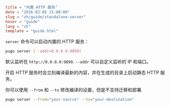 ```toml
title = "内置 HTTP 服务"
date = "2016-02-05 15:00:00"
slug = "zh/guide/standalone-server"
hover = "guide"
lang = "zh"
template = "guide.html"
```

`server` 命令可以启动内置的 HTTP 服务：

```bash
pugo server [--addr=0.0.0.0:9899]
```

默认监听在 `http://0.0.0.0:9899`. `--addr` 可以自定义监听的 IP 和端口。

开启 HTTP 服务时会立刻编译最新的内容，并在生成的目录上启动静态 HTTP 服务。

你可以使用 `--from` 和 `--to` 修改编译的设置，但是不支持迁移和部署.

```bash
pugo server --from="your-source" --to="your-destination"
```